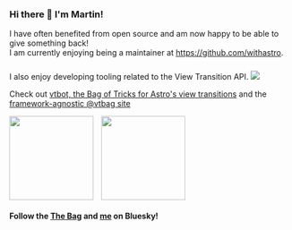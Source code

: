 ### Hi there 👋 I'm Martin!
I have often benefited from open source and am now happy to be able to give something back!\
I am currently enjoying being a maintainer at https://github.com/withastro.

I also enjoy developing tooling related to the View Transition API. <img src="https://img.shields.io/npm-stat/dy/martrapp?style=plastic" style="display: inline-block; margin-top: 10px">

Check out [vtbot, the Bag of Tricks for Astro's view transitions](https://events-3bg.pages.dev) and the [framework-agnostic @vtbag site](https://vtbag.pages.dev)


<!-- [![@martrapp Astro contributions](https://astro.badg.es/v1/contributor/martrapp.svg)](https://astro.badg.es/v1/contributor/martrapp/) -->
<div clas="image-row" style="display: flex; align-items: stretch; gap: 1em;">
  <img src="https://github-readme-stats.vercel.app/api?username=martrapp&show_icons=true&theme=transparent" style="height: 150px; width: auto; display: block;">
  <img src="https://github-readme-stats.vercel.app/api/top-langs/?username=martrapp&layout=compact&hide=MDX&size_weight=0.5&count_weight=0.5&theme=transparent&langs_count=6" style="height: 150px; width: auto; display: block;">
</div>

#### Follow the [The Bag](https://bsky.app/profile/vtbag.dev) and [me](https://bsky.app/profile/martr.app) on Bluesky!
